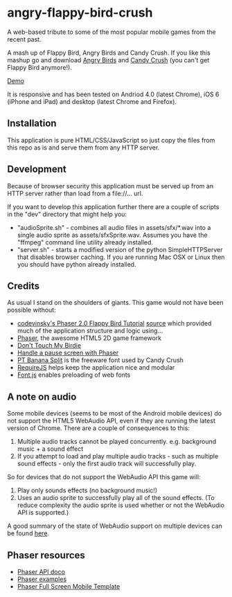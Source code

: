 angry-flappy-bird-crush
=======================

A web-based tribute to some of the most popular mobile games from the recent past.

A mash up of Flappy Bird, Angry Birds and Candy Crush. If you like this mashup go and download [Angry Birds](https://www.angrybirds.com/) and [Candy Crush](http://www.candycrushsaga.com/) (you can't get Flappy Bird anymore!).

[Demo](https://robertmaldon.github.io/angry-flappy-bird-crush/)

It is responsive and has been tested on Andriod 4.0 (latest Chrome), iOS 6 (iPhone and iPad) and desktop (latest Chrome and Firefox).

## Installation

This application is pure HTML/CSS/JavaScript so just copy the files from this repo as is and serve them from any HTTP server.

## Development

Because of browser security this application must be served up from an HTTP server rather than load from a file://... url.

If you want to develop this application further there are a couple of scripts in the "dev" directory that might help you:

* "audioSprite.sh" - combines all audio files in assets/sfx/*.wav into a single audio sprite as assets/sfxSprite.wav. Assumes you have the "ffmpeg" command line utility already installed.
* "server.sh" - starts a modified version of the python SimpleHTTPServer that disables browser caching. If you are running Mac OSX or Linux then you should have python already installed.

## Credits

As usual I stand on the shoulders of giants. This game would not have been possible without:

* [codevinsky's Phaser 2.0 Flappy Bird Tutorial](http://www.codevinsky.com/phaser-2-0-tutorial-flappy-bird-part-1/) [source](https://github.com/codevinsky/flappy-bird-reborn) which provided much of the application structure and logic using...
* [Phaser](http://phaser.io/), the awesome HTML5 2D game framework
* [Don't Touch My Birdie](https://github.com/marksteve/dtmb)
* [Handle a pause screen with Phaser](http://www.loopeex.com/handle-a-pause-screen-with-phaser/)
* [PT Banana Split](http://www.fonts2u.com/pt-banana-split.font) is the freeware font used by Candy Crush
* [RequireJS](http://requirejs.org/) helps keep the application nice and modular
* [Font.js](https://github.com/Pomax/Font.js) enables preloading of web fonts

## A note on audio

Some mobile devices (seems to be most of the Android mobile devices) do not support the HTML5 WebAudio API, even if they are running the latest version of Chrome. There are a couple of consequences to this:

1. Multiple audio tracks cannot be played concurrently. e.g. background music + a sound effect
2. If you attempt to load and play multiple audio tracks - such as multiple sound effects - only the first audio track will successfully play.

So for devices that do not support the WebAudio API this game will:

1. Play only sounds effects (no background music!)
2. Uses an audio sprite to successfully play all of the sound effects. (To reduce complexity the audio sprite is used whether or not the WebAudio API is supported.)

A good summary of the state of WebAudio support on multiple devices can be found [here](http://pupunzi.open-lab.com/2013/03/13/making-html5-audio-actually-work-on-mobile/).

## Phaser resources

* [Phaser API doco](http://docs.phaser.io/)
* [Phaser examples](http://examples.phaser.io/index.html)
* [Phaser Full Screen Mobile Template](https://github.com/photonstorm/phaser/tree/master/resources/Project%20Templates/Full%20Screen%20Mobile)
